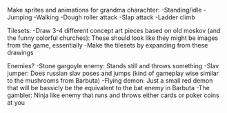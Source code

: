 Make sprites and animations for grandma charachter:
-Standing/idle
-Jumping
-Walking
-Dough roller attack
-Slap attack
-Ladder climb

Tilesets:
-Draw 3-4 different concept art pieces based on old moskov (and the funny colorful churches): These should look like they might be images from the game, essentially
-Make the tilesets by expanding from these drawings

Enemies?
-Stone gargoyle enemy: Stands still and throws something
-Slav jumper: Does russian slav poses and jumps (kind of gameplay wise similar to the mushrooms from Barbuta)
-Flying demon: Just a small red demon that will be bassicly be the equivalent to the bat enemy in Barbuta
-The gambler: Ninja like enemy that runs and throws either cards or poker coins at you

